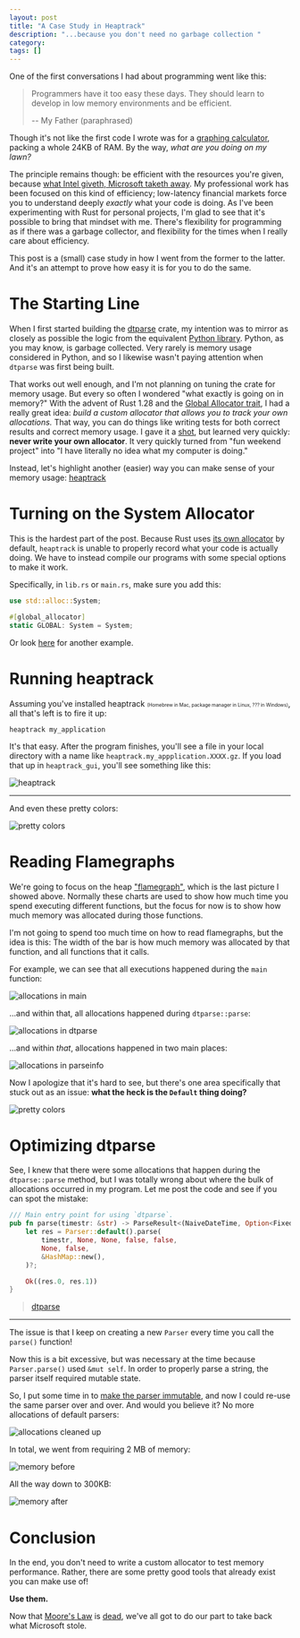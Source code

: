 ```yaml
---
layout: post
title: "A Case Study in Heaptrack"
description: "...because you don't need no garbage collection "
category: 
tags: []
---
```


One of the first conversations I had about programming went like this:

> Programmers have it too easy these days. They should learn to develop
> in low memory environments and be efficient.
>
> -- My Father (paraphrased)

Though it's not like the first code I wrote was for a
[graphing calculator](https://education.ti.com/en/products/calculators/graphing-calculators/ti-84-plus-se),
packing a whole 24KB of RAM. By the way, *what are you doing on my lawn?*

The principle remains though: be efficient with the resources you're given, because
[what Intel giveth, Microsoft taketh away](http://exo-blog.blogspot.com/2007/09/what-intel-giveth-microsoft-taketh-away.html).
My professional work has been focused on this kind of efficiency; low-latency financial markets force
you to understand deeply *exactly* what your code is doing. As I've been experimenting with Rust for
personal projects, I'm glad to see that it's possible to bring that mindset with me. There's flexibility for
programming as if there was a garbage collector, and flexibility for the times when I really care about efficiency.

This post is a (small) case study in how I went from the former to the latter. And it's an attempt to prove how easy
it is for you to do the same.

# The Starting Line

When I first started building the [dtparse] crate, my intention was to mirror as closely as possible the logic from
the equivalent [Python library][dateutil]. Python, as you may know, is garbage collected. Very rarely is memory
usage considered in Python, and so I likewise wasn't paying attention when `dtparse` was first being built.

That works out well enough, and I'm not planning on tuning the crate for memory usage.
But every so often I wondered "what exactly is going on in memory?" With the advent of Rust 1.28 and the
[Global Allocator trait](https://doc.rust-lang.org/std/alloc/trait.GlobalAlloc.html), I had a really great idea:
*build a custom allocator that allows you to track your own allocations.* That way, you can do things like
writing tests for both correct results and correct memory usage. I gave it a [shot][qadapt], but learned
very quickly: **never write your own allocator**. It very quickly turned from "fun weekend project" into
"I have literally no idea what my computer is doing."

Instead, let's highlight another (easier) way you can make sense of your memory usage: [heaptrack]

# Turning on the System Allocator

This is the hardest part of the post. Because Rust uses
[its own allocator](https://github.com/rust-lang/rust/pull/27400#issue-41256384) by default,
`heaptrack` is unable to properly record what your code is actually doing. We have to
instead compile our programs with some special options to make it work.

Specifically, in `lib.rs` or `main.rs`, make sure you add this:

```rust
use std::alloc::System;

#[global_allocator]
static GLOBAL: System = System;
```

Or look [here](https://blog.rust-lang.org/2018/08/02/Rust-1.28.html) for another example.

# Running heaptrack

Assuming you've installed heaptrack <span style="font-size: .6em;">(Homebrew in Mac, package manager in Linux, ??? in Windows)</span>,
all that's left is to fire it up:

```
heaptrack my_application
```

It's that easy. After the program finishes, you'll see a file in your local directory with a name
like `heaptrack.my_appplication.XXXX.gz`. If you load that up in `heaptrack_gui`, you'll see
something like this:

![heaptrack](/assets/images/2018-10-heaptrack/heaptrack-before.png)

---

And even these pretty colors:

![pretty colors](/assets/images/2018-10-heaptrack/heaptrack-flamegraph.png)

# Reading Flamegraphs

We're going to focus on the heap ["flamegraph"](http://www.brendangregg.com/flamegraphs.html),
which is the last picture I showed above. Normally these charts are used to show how much time
you spend executing different functions, but the focus for now is to show how much memory
was allocated during those functions.

I'm not going to spend too much time on how to read flamegraphs, but the idea is this:
The width of the bar is how much memory was allocated by that function, and all functions
that it calls.

For example, we can see that all executions happened during the `main` function:

![allocations in main](/assets/images/2018-10-heaptrack/heaptrack-main-colorized.png)

...and within that, all allocations happened during `dtparse::parse`:

![allocations in dtparse](/assets/images/2018-10-heaptrack/heaptrack-dtparse-colorized.png)

...and within *that*, allocations happened in two main places:

![allocations in parseinfo](/assets/images/2018-10-heaptrack/heaptrack-parseinfo-colorized.png)

Now I apologize that it's hard to see, but there's one area specifically that stuck out
as an issue: **what the heck is the `Default` thing doing?**

![pretty colors](/assets/images/2018-10-heaptrack/heaptrack-flamegraph-default.png)

# Optimizing dtparse

See, I knew that there were some allocations that happen during the `dtparse::parse` method,
but I was totally wrong about where the bulk of allocations occurred in my program.
Let me post the code and see if you can spot the mistake:

```rust
/// Main entry point for using `dtparse`.
pub fn parse(timestr: &str) -> ParseResult<(NaiveDateTime, Option<FixedOffset>)> {
    let res = Parser::default().parse(
        timestr, None, None, false, false,
        None, false,
        &HashMap::new(),
    )?;

    Ok((res.0, res.1))
}
```
> [dtparse](https://github.com/bspeice/dtparse/blob/4d7c5dd99572823fa4a390b483c38ab020a2172f/src/lib.rs#L1286)

---

The issue is that I keep on creating a new `Parser` every time you call the `parse()` function!

Now this is a bit excessive, but was necessary at the time because `Parser.parse()` used `&mut self`.
In order to properly parse a string, the parser itself required mutable state.

So, I put some time in to
[make the parser immutable](https://github.com/bspeice/dtparse/commit/741afa34517d6bc1155713bbc5d66905fea13fad#diff-b4aea3e418ccdb71239b96952d9cddb6),
and now I could re-use the same parser over and over. And would you believe it? No more allocations of default parsers:

![allocations cleaned up](/assets/images/2018-10-heaptrack/heaptrack-flamegraph-after.png)

In total, we went from requiring 2 MB of memory:

![memory before](/assets/images/2018-10-heaptrack/heaptrack-closeup.png)

All the way down to 300KB:

![memory after](/assets/images/2018-10-heaptrack/heaptrack-closeup-after.png)

# Conclusion

In the end, you don't need to write a custom allocator to test memory performance. Rather, there are some
pretty good tools that already exist you can make use of!

**Use them.**

Now that [Moore's Law](https://en.wikipedia.org/wiki/Moore%27s_law)
is [dead](https://www.technologyreview.com/s/601441/moores-law-is-dead-now-what/), we've all got to
do our part to take back what Microsoft stole.

[dtparse]: https://crates.io/crates/dtparse
[dateutil]: https://github.com/dateutil/dateutil
[heaptrack]: https://github.com/KDE/heaptrack
[qadapt]: https://crates.io/crates/qadapt
